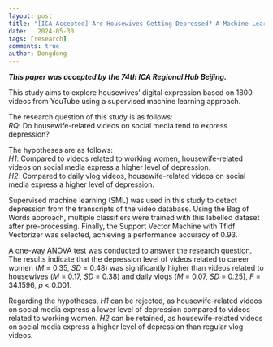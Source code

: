 ```yaml
---
layout: post
title: "[ICA Accepted] Are Housewives Getting Depressed? A Machine Learning Study Based on YouTube"
date:   2024-05-30
tags: [research]
comments: true
author: Dongdong
---
```


***This paper was accepted by the 74th ICA Regional Hub Beijing.***

This study aims to explore housewives’ digital expression based on 1800 videos from YouTube using a supervised machine learning approach.

The research question of this study is as follows:<br>
*RQ*: Do housewife-related videos on social media tend to express depression? 

The hypotheses are as follows:<br>
*H1*: Compared to videos related to working women, housewife-related videos on social media express a higher level of depression.<br>
*H2*: Compared to daily vlog videos, housewife-related videos on social media express a higher level of depression.

Supervised machine learning (SML) was used in this study to detect depression from the transcripts of the video database. Using the Bag of Words approach, multiple classifiers were trained with this labelled dataset after pre-processing. Finally, the Support Vector Machine with Tfidf Vectorizer was selected, achieving a performance accuracy of 0.93.

A one-way ANOVA test was conducted to answer the research question. The results indicate that the depression level of videos related to career women (*M* = 0.35, *SD* = 0.48) was significantly higher than videos related to housewives (*M* = 0.17, *SD* = 0.38) and daily vlogs (*M* = 0.07, *SD* = 0.25), *F* = 34.1596, *p* < 0.001.

Regarding the hypotheses, *H1* can be rejected, as housewife-related videos on social media express a lower level of depression compared to videos related to working women. *H2* can be retained, as housewife-related videos on social media express a higher level of depression than regular vlog videos.
